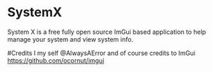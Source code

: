 # SystemX
System X is a free fully open source ImGui based application to help manage your system and view system info.

#Credits
I my self @AlwaysAError and of course credits to ImGui https://github.com/ocornut/imgui
